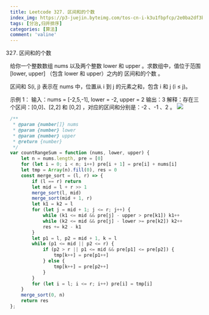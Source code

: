 ```yaml
---
title: Leetcode 327. 区间和的个数
index_img: https://p3-juejin.byteimg.com/tos-cn-i-k3u1fbpfcp/2e0ba2df3bbc42ad9aedc23b24edc29b~tplv-k3u1fbpfcp-watermark.image
tags: [分治,归并排序]
categories: [算法]
comment: 'valine'
---
```


327. 区间和的个数

给你一个整数数组 nums 以及两个整数 lower 和 upper 。求数组中，值位于范围 [lower, upper] （包含 lower 和 upper）之内的 区间和的个数 。

区间和 S(i, j) 表示在 nums 中，位置从 i 到 j 的元素之和，包含 i 和 j (i ≤ j)。

 

示例 1：
输入：nums = [-2,5,-1], lower = -2, upper = 2
输出：3
解释：存在三个区间：[0,0]、[2,2] 和 [0,2] ，对应的区间和分别是：-2 、-1 、2 。
![](https://p3-juejin.byteimg.com/tos-cn-i-k3u1fbpfcp/39e0a862499f431485960634dca335be~tplv-k3u1fbpfcp-watermark.image)
```js
/**
 * @param {number[]} nums
 * @param {number} lower
 * @param {number} upper
 * @return {number}
 */
var countRangeSum = function (nums, lower, upper) {
    let n = nums.length, pre = [0]
    for (let i = 0; i < n; i++) pre[i + 1] = pre[i] + nums[i]
    let tmp = Array(n).fill(0), res = 0
    const merge_sort = (l, r) => {
        if (l == r) return
        let mid = l + r >> 1
        merge_sort(l, mid)
        merge_sort(mid + 1, r)
        let k1 = k2 = l
        for (let j = mid + 1; j <= r; j++) {
            while (k1 <= mid && pre[j] - upper > pre[k1]) k1++
            while (k2 <= mid && pre[j] - lower >= pre[k2]) k2++
            res += k2 - k1
        }
        let p1 = l, p2 = mid + 1, k = l
        while (p1 <= mid || p2 <= r) {
            if (p2 > r || p1 <= mid && pre[p1] <= pre[p2]) {
                tmp[k++] = pre[p1++]
            } else {
                tmp[k++] = pre[p2++]
            }
        }
        for (let i = l; i <= r; i++) pre[i] = tmp[i]
    }
    merge_sort(0, n)
    return res
};